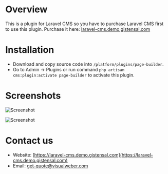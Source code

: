 # Overview
This is a plugin for Laravel CMS so you have to purchase Laravel CMS first to use this plugin. 
Purchase it here: [laravel-cms.demo.gistensal.com](https://mailto:get-quote@visualweber.co)

# Installation
- Download and copy source code into `/platform/plugins/page-builder`.
- Go to Admin -> Plugins or run command `php artisan cms:plugin:activate page-builder` to activate this plugin.

# Screenshots

![Screenshot](https://raw.githubusercontent.com/botble/page-builder/master/public/images/screenshot-1.png)

![Screenshot](https://raw.githubusercontent.com/botble/page-builder/master/public/images/screenshot-2.png)

# Contact us
- Website: [https://laravel-cms.demo.gistensal.com](https://laravel-cms.demo.gistensal.com)
- Email: [get-quote@visualweber.com](mailto:get-quote@visualweber.com)
